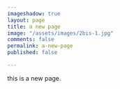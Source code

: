 ```yaml
---
imageshadow: true
layout: page
title: a new page
image: "/assets/images/2bis-1.jpg"
comments: false
permalink: a-new-page
published: false

---
```

this is a new page.